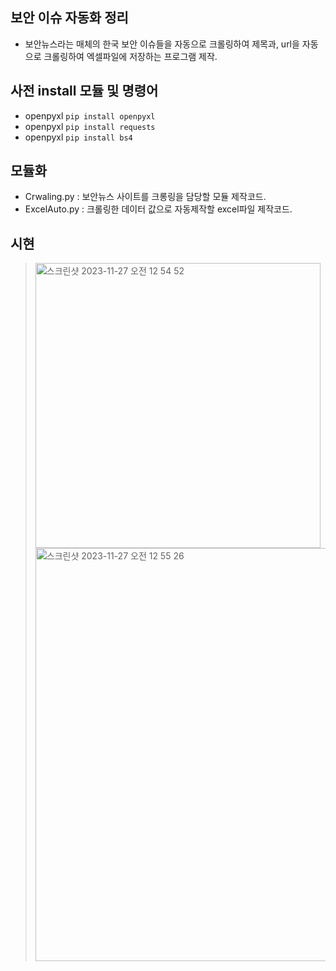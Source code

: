 ## 보안 이슈 자동화 정리
- 보안뉴스라는 매체의 한국 보안 이슈들을 자동으로 크롤링하여 제목과, url을 자동으로 크롤링하여 엑셀파일에 저장하는 프로그램 제작.

## 사전 install 모듈 및 명령어
- openpyxl ```pip install openpyxl```
- openpyxl ```pip install requests```
- openpyxl ```pip install bs4```

## 모듈화
- Crwaling.py : 보안뉴스 사이트를 크롱링을 담당할 모듈 제작코드.
- ExcelAuto.py : 크롤링한 데이터 값으로 자동제작할 excel파일 제작코드.

## 시현
> <img width="456" alt="스크린샷 2023-11-27 오전 12 54 52" src="https://github.com/hanmin0512/auto_security_news/assets/37041208/b4cf0f5b-3519-4697-8d3a-4587de679302">
> <img width="661" alt="스크린샷 2023-11-27 오전 12 55 26" src="https://github.com/hanmin0512/auto_security_news/assets/37041208/d92b8d3c-728f-468a-bab2-1379919f00d9">
